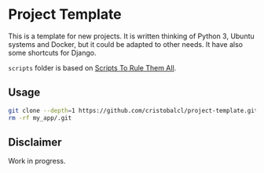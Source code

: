 Project Template
================

This is a template for new projects. It is written thinking of Python 3, Ubuntu
systems and Docker, but it could be adapted to other needs. It have also some
shortcuts for Django.

`scripts` folder is based on [Scripts To Rule Them All](https://github.com/github/scripts-to-rule-them-all).

Usage
-----

```bash
git clone --depth=1 https://github.com/cristobalcl/project-template.git my_app
rm -rf my_app/.git
```

Disclaimer
----------

Work in progress.
